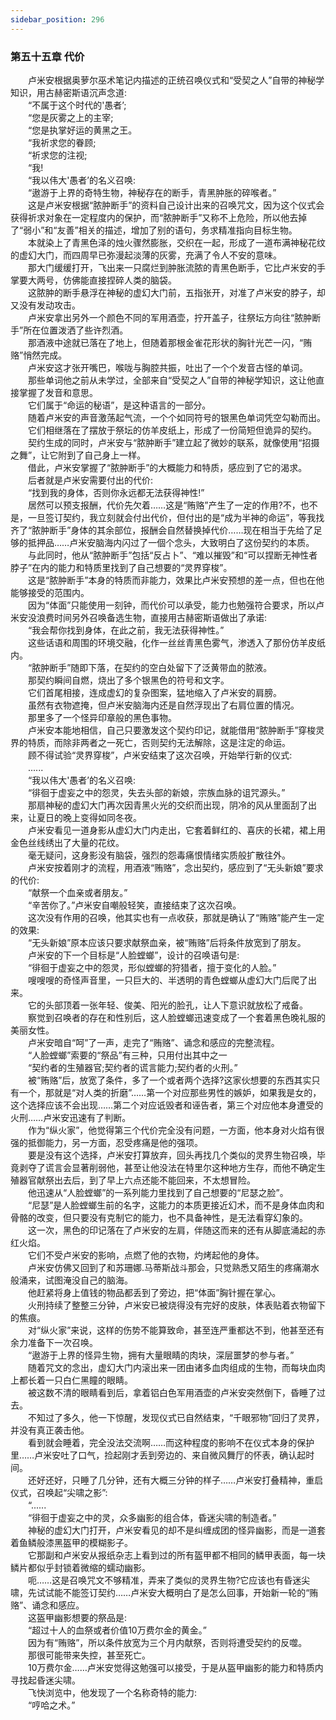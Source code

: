 ```yaml
---
sidebar_position: 296
---
```

### 第五十五章 代价  


　　卢米安根据奥萝尔巫术笔记内描述的正统召唤仪式和“受契之人”自带的神秘学知识，用古赫密斯语沉声念道:  
　　“不属于这个时代的'愚者’;  
　　“您是灰雾之上的主宰;  
　　“您是执掌好运的黄黑之王。  
　　“我祈求您的眷顾;  
　　“祈求您的注视;  
　　“我!  
　　“我以伟大'愚者’的名义召唤:  
　　“遨游于上界的奇特生物，神秘存在的断手，青黑肿胀的碎喉者。”  
　　这是卢米安根据“脓肿断手”的资料自己设计出来的召唤咒文，因为这个仪式会获得祈求对象在一定程度内的保护，而“脓肿断手”又称不上危险，所以他去掉了“弱小”和“友善”相关的描述，增加了别的语句，务求精准指向目标生物。  
　　本就染上了青黑色泽的烛火骤然膨胀，交织在一起，形成了一道布满神秘花纹的虚幻大门，而四周早已弥漫起淡薄的灰雾，充满了令人不安的意味。  
　　那大门缓缓打开，飞出来一只腐烂到肿胀流脓的青黑色断手，它比卢米安的手掌要大两号，仿佛能直接捏碎人类的脑袋。  
　　这脓肿的断手悬浮在神秘的虚幻大门前，五指张开，对准了卢米安的脖子，却又没有发动攻击。  
　　卢米安拿出另外一个颜色不同的军用酒壶，拧开盖子，往祭坛方向往“脓肿断手”所在位置泼洒了些许烈酒。  
　　那酒液中途就已落在了地上，但随着那根金雀花形状的胸针光芒一闪，“贿赂”悄然完成。  
　　卢米安这才张开嘴巴，喉咙与胸腔共振，吐出了一个个发音古怪的单词。  
　　那些单词他之前从未学过，全部来自“受契之人”自带的神秘学知识，这让他直接掌握了发音和意思。  
　　它们属于“命运的秘语”，是这种语言的一部分。  
　　随着卢米安的声音激荡起气流，一个个如同符号的银黑色单词凭空勾勒而出。  
　　它们相继落在了摆放于祭坛的仿羊皮纸上，形成了一份简短但诡异的契约。  
　　契约生成的同时，卢米安与“脓肿断手”建立起了微妙的联系，就像使用“招摄之舞”，让它附到了自己身上一样。  
　　借此，卢米安掌握了“脓肿断手”的大概能力和特质，感应到了它的渴求。  
　　后者就是卢米安需要付出的代价:  
　　“找到我的身体，否则你永远都无法获得神性!”  
　　居然可以预支报酬，代价先欠着……这是“贿赂”产生了一定的作用?不，也不是，一旦签订契约，我立刻就会付出代价，但付出的是“成为半神的命运”，等我找齐了“脓肿断手”身体的其余部位，报酬会自然替换掉代价……现在相当于先给了足够的抵押品……卢米安脑海内闪过了一個个念头，大致明白了这份契约的本质。  
　　与此同时，他从“脓肿断手”包括“反占卜”、“难以摧毁”和“可以捏断无神性者脖子”在内的能力和特质里找到了自己想要的“灵界穿梭”。  
　　这是“脓肿断手”本身的特质而非能力，效果比卢米安预想的差一点，但也在他能够接受的范围内。  
　　因为“体面”只能使用一刻钟，而代价可以承受，能力也勉强符合要求，所以卢米安没浪费时间另外召唤备选生物，直接用古赫密斯语做出了承诺:  
　　“我会帮你找到身体，在此之前，我无法获得神性。”  
　　这些话语和周围的环境交融，化作一丝丝青黑色雾气，渗透入了那份仿羊皮纸内。  
　　“脓肿断手”随即下落，在契约的空白处留下了泛黄带血的脓液。  
　　那契约瞬间自燃，烧出了多个银黑色的符号和文字。  
　　它们首尾相接，连成虚幻的复杂图案，猛地缩入了卢米安的肩膀。  
　　虽然有衣物遮掩，但卢米安脑海内还是自然浮现出了右肩位置的情况。  
　　那里多了一个怪异印章般的黑色事物。  
　　卢米安本能地相信，自己只要激发这个契约印记，就能借用“脓肿断手”穿梭灵界的特质，而除非两者之一死亡，否则契约无法解除，这是注定的命运。  
　　顾不得试验“灵界穿梭”，卢米安结束了这次召唤，开始举行新的仪式:  
　　......  
　　“我以伟大'愚者’的名义召唤:  
　　“徘徊于虚妄之中的怨灵，失去头部的新娘，宗族血脉的诅咒源头。”  
　　那扇神秘的虚幻大门再次因青黑火光的交织而出现，阴冷的风从里面刮了出来，让夏日的晚上变得如同冬夜。  
　　卢米安看见一道身影从虚幻大门内走出，它套着鲜红的、喜庆的长裙，裙上用金色丝线绣出了大量的花纹。  
　　毫无疑问，这身影没有脑袋，强烈的怨毒痛恨情绪实质般扩散往外。  
　　卢米安按着刚才的流程，用酒液“贿赂”，念出契约，感应到了“无头新娘”要求的代价:  
　　“献祭一个血亲或者朋友。”  
　　“辛苦你了。”卢米安自嘲般轻笑，直接结束了这次召唤。  
　　这次没有作用的召唤，他其实也有一点收获，那就是确认了“贿赂”能产生一定的效果:  
　　“无头新娘”原本应该只要求献祭血亲，被“贿赂”后将条件放宽到了朋友。  
　　卢米安的下一个目标是“人脸螳螂”，设计的召唤语句是:  
　　“徘徊于虚妄之中的怨灵，形似螳螂的狩猎者，擅于变化的人脸。”  
　　嗖嗖嗖的奇怪声音里，一只巨大的、半透明的青色螳螂从虚幻大门后爬了出来。  
　　它的头部顶着一张年轻、俊美、阳光的脸孔，让人下意识就放松了戒备。  
　　察觉到召唤者的存在和性别后，这人脸螳螂迅速变成了一个套着黑色晚礼服的美丽女性。  
　　卢米安暗自“呵”了一声，走完了“贿赂”、诵念和感应的完整流程。  
　　“人脸螳螂”索要的“祭品”有三种，只用付出其中之一  
　　“契约者的生殖器官;契约者的谎言能力;契约者的火刑。”  
　　被“贿赂”后，放宽了条件，多了一个或者两个选择?这家伙想要的东西其实只有一个，那就是“对人类的折磨”……第一个对应那些男性的嫉妒，如果我是女的，这个选择应该不会出现……第二个对应诋毁者和诬告者，第三个对应他本身遭受的火刑……卢米安迅速有了判断。  
　　作为“纵火家”，他觉得第三个代价完全没有问题，一方面，他本身对火焰有很强的抵御能力，另一方面，忍受疼痛是他的强项。  
　　要是没有这个选择，卢米安打算放弃，回头再找几个类似的灵界生物召唤，毕竟剥夺了谎言会显著削弱他，甚至让他没法在特里尔这种地方生存，而他不确定生殖器官献祭出去后，到了早上六点还能不能回来，不太想冒险。  
　　他迅速从“人脸螳螂”的一系列能力里找到了自己想要的“尼瑟之脸”。  
　　“尼瑟”是人脸螳螂生前的名字，这能力的本质更接近幻术，而不是身体血肉和骨骼的改变，但只要没有克制它的能力，也不具备神性，是无法看穿幻象的。  
　　这一次，黑色的印记落在了卢米安的左肩，伴随这而来的还有从脚底涌起的赤红火焰。  
　　它们不受卢米安的影响，点燃了他的衣物，灼烤起他的身体。  
　　卢米安仿佛又回到了和苏珊娜.马蒂斯战斗那会，只觉熟悉又陌生的疼痛潮水般涌来，试图淹没自己的脑海。  
　　他赶紧将身上值钱的物品都丢到了旁边，把“体面”胸针握在掌心。  
　　火刑持续了整整三分钟，卢米安已被烧得没有完好的皮肤，体表贴着衣物留下的焦痕。  
　　对“纵火家”来说，这样的伤势不能算致命，甚至连严重都达不到，他甚至还有余力准备下一次召唤。  
　　“遨游于上界的怪异生物，拥有大量眼睛的肉块，深层噩梦的参与者。”  
　　随着咒文的念出，虚幻大门内滚出来一团由诸多血肉组成的生物，而每块血肉上都长着一只白仁黑瞳的眼睛。  
　　被这数不清的眼睛看到后，拿着铝白色军用酒壶的卢米安突然倒下，昏睡了过去。  
　　不知过了多久，他一下惊醒，发现仪式已自然结束，“千眼邪物”回归了灵界，并没有真正袭击他。  
　　看到就会睡着，完全没法交流啊……而这种程度的影响不在仪式本身的保护里……卢米安吐了口气，捡起刚才丢到旁边的、来自微风舞厅的怀表，确认起时间。  
　　还好还好，只睡了几分钟，还有大概三分钟的样子……卢米安打叠精神，重启仪式，召唤起“尖啸之影”:  
　　“......  
　　“徘徊于虚妄之中的灵，众多幽影的组合体，昏迷尖啸的制造者。”  
　　神秘的虚幻大门打开，卢米安看见的却不是纠缠成团的怪异幽影，而是一道套着鱼鳞般漆黑盔甲的模糊影子。  
　　它那副和卢米安从报纸杂志上看到过的所有盔甲都不相同的鳞甲表面，每一块鳞片都似乎封锁着微缩的蠕动幽影。  
　　呃……这是召唤咒文不够精准，弄来了类似的灵界生物?它应该也有昏迷尖啸，先试试能不能签订契约……卢米安大概明白了是怎么回事，开始新一轮的“贿赂”、诵念和感应。  
　　这盔甲幽影想要的祭品是:  
　　“超过十人的血祭或者价值10万费尔金的黄金。”  
　　因为有“贿赂”，所以条件放宽为三个月内献祭，否则将遭受契约的反噬。  
　　那很可能带来失控，甚至死亡。  
　　10万费尔金……卢米安觉得这勉强可以接受，于是从盔甲幽影的能力和特质内寻找起昏迷尖啸。  
　　飞快浏览中，他发现了一个名称奇特的能力:  
　　“哼哈之术。”  
